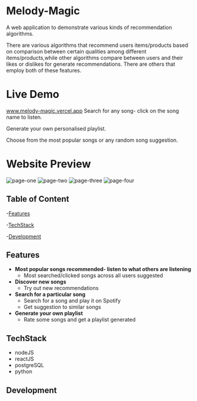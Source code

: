 # Melody-Magic
A web application to demonstrate various kinds of recommendation algorithms. 

There are various algorithms that recommend users items/products  based on comparison between certain 
qualities among different items/products,while other algorithms compare between users and their likes 
or dislikes for  generate recommendations. There are others that employ both of these features.

# Live Demo
www.melody-magic.vercel.app 
Search for any song- click on the song name to listen.

Generate your own personalised playlist.

Choose from the most popular songs or any random song suggestion. 

# Website Preview
![page-one](https://user-images.githubusercontent.com/71892789/170827537-f0f7a451-4ae0-4c98-94c7-7b4ac24c41c9.jpg)
![page-two](https://user-images.githubusercontent.com/71892789/170827590-cf0dd531-dad2-461f-84d1-8ef3000ae6e2.jpg)
![page-three](https://user-images.githubusercontent.com/71892789/170827601-56ca85b7-0bea-412a-9054-7c9c13db2b2f.jpg)
![page-four](https://user-images.githubusercontent.com/71892789/170827607-3b341d31-e877-4b61-b2bd-c914f2d987cd.jpg)

## Table of Content
  -[Features](#features)

-[TechStack](#techstack)

-[Development](#development)
## Features
- **Most popular songs recommended- listen to what others are listening**
  - Most searched/clicked songs across all users suggested
- **Discover new songs**
  - Try out new recommendations
- **Search for a particular song**
  - Search for a song and play it on Spotify
  - Get suggestion to similar songs
- **Generate your own playlist**
  - Rate some songs and get a playlist generated
 
 ## TechStack
   - nodeJS
   - reactJS
   - postgreSQL
   - python
 
 ## Development
 
